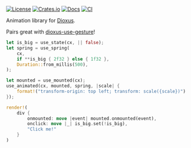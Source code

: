 [![License](https://img.shields.io/badge/license-MIT%2FApache-blue.svg)](https://github.com/matthunz/dioxus-spring#license)
[![Crates.io](https://img.shields.io/crates/v/dioxus-spring.svg)](https://crates.io/crates/dioxus-spring)
[![Docs](https://docs.rs/dioxus-spring/badge.svg)](https://docs.rs/dioxus-spring/latest/dioxus_spring/)
[![CI](https://github.com/matthunz/dioxus-spring/workflows/CI/badge.svg)](https://github.com/matthunz/dioxus-spring/actions)

Animation library for [Dioxus](https://dioxuslabs.com).

Pairs great with [dioxus-use-gesture](https://github.com/matthunz/dioxus-use-gesture)!



```rust
let is_big = use_state(cx, || false);
let spring = use_spring(
    cx,
    if **is_big { 2f32 } else { 1f32 },
    Duration::from_millis(500),
);

let mounted = use_mounted(cx);
use_animated(cx, mounted, spring, |scale| {
    format!("transform-origin: top left; transform: scale({scale})")
});

render!(
    div {
        onmounted: move |event| mounted.onmounted(event),
        onclick: move |_| is_big.set(!is_big),
        "Click me!"
    }
)
```
